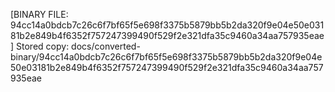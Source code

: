[BINARY FILE: 94cc14a0bdcb7c26c6f7bf65f5e698f3375b5879bb5b2da320f9e04e50e03181b2e849b4f6352f757247399490f529f2e321dfa35c9460a34aa757935eae]
Stored copy: docs/converted-binary/94cc14a0bdcb7c26c6f7bf65f5e698f3375b5879bb5b2da320f9e04e50e03181b2e849b4f6352f757247399490f529f2e321dfa35c9460a34aa757935eae
